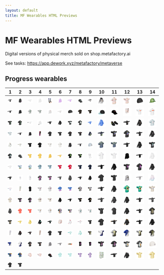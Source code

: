 ```yaml
---
layout: default
title: MF Wearables HTML Previews
---
```


# MF Wearables HTML Previews

Digital versions of physical merch sold on shop.metafactory.ai



See tasks: https://app.dework.xyz/metafactory/metaverse



 ## Progress wearables


| 1 | 2 | 3 | 4 | 5 | 6 | 7 | 8 | 9 | 10 | 11 | 12 | 13 | 14 |
| --- | --- | --- | --- | --- | --- | --- | --- | --- | --- | --- | --- | --- | --- |
| [![116_longsleeve_t](116/116_longsleeve_t.png)](116/116.html) | [![116_longsleeve_a](116/116_longsleeve_a.png)](116/116.html) | [![62_longsleeve_t](62/62_longsleeve_t.png)](62/62.html) | [![62_longsleeve_a](62/62_longsleeve_a.png)](62/62.html) | [![10_socks](10/10_socks.png)](10/10.html) | [![146_longsleeve_a](146/146_longsleeve_a.png)](146/146.html) | [![146_longsleeve_t](146/146_longsleeve_t.png)](146/146.html) | [![149_hat](149/149_hat.png)](149/149.html) | [![97_hoodie_t](97/97_hoodie_t.png)](97/97.html) | [![97_hoodie_a](97/97_hoodie_a.png)](97/97.html) | [![78_tshirt_a](78/78_tshirt_a.png)](78/78.html) | [![78_tshirt_t](78/78_tshirt_t.png)](78/78.html) | [![23_bdao_beanie](23/23_bdao_beanie.png)](23/23.html) | [![7_hat](7/7_hat.png)](7/7.html) |
| [![155_longsleeve_t](155/155_longsleeve_t.png)](155/155.html) | [![155_longsleeve_a](155/155_longsleeve_a.png)](155/155.html) | [![156_tshirt_a](156/156_tshirt_a.png)](156/156.html) | [![156_tshirt_t](156/156_tshirt_t.png)](156/156.html) | [![58_longsleeve_a](58/58_longsleeve_a.png)](58/58.html) | [![58_longsleeve_t](58/58_longsleeve_t.png)](58/58.html) | [![19_black_beanie](19/19_black_beanie.png)](19/19.html) | [![132_tshirt_a](132/132_tshirt_a.png)](132/132.html) | [![132_tshirt_t](132/132_tshirt_t.png)](132/132.html) | [![74_hat](74/74_hat.png)](74/74.html) | [![57_hat](57/57_hat.png)](57/57.html) | [![71_shorts](71/71_shorts.png)](71/71.html) | [![110_tshirt_t](110/110_tshirt_t.png)](110/110.html) | [![110_tshirt_a](110/110_tshirt_a.png)](110/110.html) |
| [![159_tshirt_t](159/159_tshirt_t.png)](159/159.html) | [![159_tshirt_a](159/159_tshirt_a.png)](159/159.html) | [![117_longsleeve_t](117/117_longsleeve_t.png)](117/117.html) | [![117_longsleeve_a](117/117_longsleeve_a.png)](117/117.html) | [![99_hoodie_t](99/99_hoodie_t.png)](99/99.html) | [![99_hoodie_a](99/99_hoodie_a.png)](99/99.html) | [![79_tshirt_t](79/79_tshirt_t.png)](79/79.html) | [![79_tshirt_a](79/79_tshirt_a.png)](79/79.html) | [![33_hoodie_t](33/33_hoodie_t.png)](33/33.html) | [![33_hoodie_a](33/33_hoodie_a.png)](33/33.html) | [![47_shoes](47/47_shoes.png)](47/47.html) | [![36_hoodie_t](36/36_hoodie_t.png)](36/36.html) | [![36_hoodie_a](36/36_hoodie_a.png)](36/36.html) | [![89_tshirt_a](89/89_tshirt_a.png)](89/89.html) |
| [![89_tshirt_t](89/89_tshirt_t.png)](89/89.html) | [![29_longsleeve_t](29/29_longsleeve_t.png)](29/29.html) | [![29_longsleeve_a](29/29_longsleeve_a.png)](29/29.html) | [![122_pants](122/122_pants.png)](122/122.html) | [![67_tshirt_a](67/67_tshirt_a.png)](67/67.html) | [![67_tshirt_t](67/67_tshirt_t.png)](67/67.html) | [![152_tshirt_a](152/152_tshirt_a.png)](152/152.html) | [![152_tshirt_t](152/152_tshirt_t.png)](152/152.html) | [![80_hoodie_a](80/80_hoodie_a.png)](80/80.html) | [![80_hoodie_t](80/80_hoodie_t.png)](80/80.html) | [![102_tshirt_t](102/102_tshirt_t.png)](102/102.html) | [![102_tshirt_a](102/102_tshirt_a.png)](102/102.html) | [![59_hoodie_t](59/59_hoodie_t.png)](59/59.html) | [![59_hoodie_a](59/59_hoodie_a.png)](59/59.html) |
| [![90_hoodie_a](90/90_hoodie_a.png)](90/90.html) | [![90_hoodie_t](90/90_hoodie_t.png)](90/90.html) | [![141_tshirt_t](141/141_tshirt_t.png)](141/141.html) | [![141_tshirt_a](141/141_tshirt_a.png)](141/141.html) | [![141_tshirt2_t](141/141_tshirt2_t.png)](141/141.html) | [![141_tshirt2_a](141/141_tshirt2_a.png)](141/141.html) | [![92_longsleeve_a](92/92_longsleeve_a.png)](92/92.html) | [![92_longsleeve_t](92/92_longsleeve_t.png)](92/92.html) | [![18_blue_beanie](18/18_blue_beanie.png)](18/18.html) | [![138_tshirt_a](138/138_tshirt_a.png)](138/138.html) | [![138_tshirt_t](138/138_tshirt_t.png)](138/138.html) | [![136_hoodie_t](136/136_hoodie_t.png)](136/136.html) | [![136_hoodie_a](136/136_hoodie_a.png)](136/136.html) | [![69_tshirt_t](69/69_tshirt_t.png)](69/69.html) |
| [![69_tshirt_a](69/69_tshirt_a.png)](69/69.html) | [![107_hat](107/107_hat.png)](107/107.html) | [![148_tshirt_t](148/148_tshirt_t.png)](148/148.html) | [![148_tshirt_a](148/148_tshirt_a.png)](148/148.html) | [![148_longsleeve_a](148/148_longsleeve_a.png)](148/148.html) | [![148_longsleeve_t](148/148_longsleeve_t.png)](148/148.html) | [![38_tshirt_a](38/38_tshirt_a.png)](38/38.html) | [![38_tshirt_t](38/38_tshirt_t.png)](38/38.html) | [![11_socks](11/11_socks.png)](11/11.html) | [![72_tshirt_a](72/72_tshirt_a.png)](72/72.html) | [![72_tshirt_t](72/72_tshirt_t.png)](72/72.html) | [![109_longsleeve_a](109/109_longsleeve_a.png)](109/109.html) | [![109_longsleeve_t](109/109_longsleeve_t.png)](109/109.html) | [![24_hoodie_a](24/24_hoodie_a.png)](24/24.html) |
| [![24_hoodie_t](24/24_hoodie_t.png)](24/24.html) | [![37_tshirt_t](37/37_tshirt_t.png)](37/37.html) | [![37_tshirt_a](37/37_tshirt_a.png)](37/37.html) | [![39_tshirt_a](39/39_tshirt_a.png)](39/39.html) | [![39_tshirt_t](39/39_tshirt_t.png)](39/39.html) | [![130_tshirt_t](130/130_tshirt_t.png)](130/130.html) | [![130_tshirt_a](130/130_tshirt_a.png)](130/130.html) | [![55_tshirt_t](55/55_tshirt_t.png)](55/55.html) | [![55_tshirt_a](55/55_tshirt_a.png)](55/55.html) | [![164_hoodie_t](164/164_hoodie_t.png)](164/164.html) | [![164_hoodie_a](164/164_hoodie_a.png)](164/164.html) | [![121_tshirt_t](121/121_tshirt_t.png)](121/121.html) | [![121_tshirt_a](121/121_tshirt_a.png)](121/121.html) | [![105_hoodie_a](105/105_hoodie_a.png)](105/105.html) |
| [![105_hoodie_t](105/105_hoodie_t.png)](105/105.html) | [![108_hoodie_t](108/108_hoodie_t.png)](108/108.html) | [![108_hoodie_a](108/108_hoodie_a.png)](108/108.html) | [![144_tshirt_a](144/144_tshirt_a.png)](144/144.html) | [![144_tshirt_t](144/144_tshirt_t.png)](144/144.html) | [![50_hoodie_t](50/50_hoodie_t.png)](50/50.html) | [![50_hoodie_a](50/50_hoodie_a.png)](50/50.html) | [![114_hoodie_t](114/114_hoodie_t.png)](114/114.html) | [![114_hoodie_a](114/114_hoodie_a.png)](114/114.html) | [![26_tshirt_a](26/26_tshirt_a.png)](26/26.html) | [![26_tshirt_t](26/26_tshirt_t.png)](26/26.html) | [![25_longsleeve_a](25/25_longsleeve_a.png)](25/25.html) | [![25_longsleeve_t](25/25_longsleeve_t.png)](25/25.html) | [![106_hoodie_a](106/106_hoodie_a.png)](106/106.html) |
| [![106_hoodie_t](106/106_hoodie_t.png)](106/106.html) | [![129_pants](129/129_pants.png)](129/129.html) | [![53_vest](53/53_vest.png)](53/53.html) | [![98_tshirt_t](98/98_tshirt_t.png)](98/98.html) | [![98_tshirt_a](98/98_tshirt_a.png)](98/98.html) | [![54_tshirt_a](54/54_tshirt_a.png)](54/54.html) | [![54_tshirt_t](54/54_tshirt_t.png)](54/54.html) | [![48_tshirt_a](48/48_tshirt_a.png)](48/48.html) | [![48_tshirt_t](48/48_tshirt_t.png)](48/48.html) | [![119_hoodie_t](119/119_hoodie_t.png)](119/119.html) | [![119_hoodie_a](119/119_hoodie_a.png)](119/119.html) | [![63_tshirt_a](63/63_tshirt_a.png)](63/63.html) | [![63_tshirt_t](63/63_tshirt_t.png)](63/63.html) | [![95_tshirt_t](95/95_tshirt_t.png)](95/95.html) |
| [![95_tshirt_a](95/95_tshirt_a.png)](95/95.html) | [![123_tshirt_t](123/123_tshirt_t.png)](123/123.html) | [![123_tshirt_a](123/123_tshirt_a.png)](123/123.html) | [![88_tshirt_a](88/88_tshirt_a.png)](88/88.html) | [![88_tshirt_t](88/88_tshirt_t.png)](88/88.html) | [![154_hoodie_a](154/154_hoodie_a.png)](154/154.html) | [![154_hoodie_t](154/154_hoodie_t.png)](154/154.html) | [![131_tshirt_t](131/131_tshirt_t.png)](131/131.html) | [![131_tshirt_a](131/131_tshirt_a.png)](131/131.html) | [![147_hoodie_t](147/147_hoodie_t.png)](147/147.html) | [![147_hoodie_a](147/147_hoodie_a.png)](147/147.html) | [![51_hoodie_a](51/51_hoodie_a.png)](51/51.html) | [![51_hoodie_t](51/51_hoodie_t.png)](51/51.html) | [![28_hoodie_t](28/28_hoodie_t.png)](28/28.html) |
| [![28_hoodie_a](28/28_hoodie_a.png)](28/28.html) | [![120_tshirt_a](120/120_tshirt_a.png)](120/120.html) | [![120_tshirt_t](120/120_tshirt_t.png)](120/120.html) | [![111_tshirt_t](111/111_tshirt_t.png)](111/111.html) | [![111_tshirt_a](111/111_tshirt_a.png)](111/111.html) | [![27_hawaiian_a](27/27_hawaiian_a.png)](27/27.html) | [![27_hawaiian_t](27/27_hawaiian_t.png)](27/27.html) | [![153_tshirt_a](153/153_tshirt_a.png)](153/153.html) | [![153_tshirt_t](153/153_tshirt_t.png)](153/153.html) | [![70_tshirt_t](70/70_tshirt_t.png)](70/70.html) | [![70_tshirt_a](70/70_tshirt_a.png)](70/70.html) | [![77_hoodie_a](77/77_hoodie_a.png)](77/77.html) | [![77_hoodie_t](77/77_hoodie_t.png)](77/77.html) | [![101_tshirt_a](101/101_tshirt_a.png)](101/101.html) |
| [![101_tshirt_t](101/101_tshirt_t.png)](101/101.html) | [![91_hoodie_t](91/91_hoodie_t.png)](91/91.html) | [![91_hoodie_a](91/91_hoodie_a.png)](91/91.html) | [![64_hoodie_a](64/64_hoodie_a.png)](64/64.html) | [![64_hoodie_t](64/64_hoodie_t.png)](64/64.html) | [![66_shorts](66/66_shorts.png)](66/66.html) | [![60_hoodie_a](60/60_hoodie_a.png)](60/60.html) | [![60_hoodie_t](60/60_hoodie_t.png)](60/60.html) | [![34_tshirt_t](34/34_tshirt_t.png)](34/34.html) | [![34_tshirt_a](34/34_tshirt_a.png)](34/34.html) | [![96_hoodie_t](96/96_hoodie_t.png)](96/96.html) | [![96_hoodie_a](96/96_hoodie_a.png)](96/96.html) | [![140_hoodie_t](140/140_hoodie_t.png)](140/140.html) | [![140_hoodie_a](140/140_hoodie_a.png)](140/140.html) |
| [![104_pants](104/104_pants.png)](104/104.html) | [![56_hoodie_a](56/56_hoodie_a.png)](56/56.html) | [![56_hoodie_t](56/56_hoodie_t.png)](56/56.html) | [![127_pants](127/127_pants.png)](127/127.html) | [![113_tshirt_a](113/113_tshirt_a.png)](113/113.html) | [![113_tshirt_t](113/113_tshirt_t.png)](113/113.html) | [![100_hoodie_t](100/100_hoodie_t.png)](100/100.html) | [![100_hoodie_a](100/100_hoodie_a.png)](100/100.html) | [![145_btc2_t](145/145_btc2_t.png)](145/145.html) | [![145_eth1_t](145/145_eth1_t.png)](145/145.html) | [![145_btc1_a](145/145_btc1_a.png)](145/145.html) | [![145_eth2_a](145/145_eth2_a.png)](145/145.html) | [![145_btc1_t](145/145_btc1_t.png)](145/145.html) | [![145_btc2_a](145/145_btc2_a.png)](145/145.html) |
| [![145_eth2_t](145/145_eth2_t.png)](145/145.html) | [![145_eth1_a](145/145_eth1_a.png)](145/145.html) | [![40_tshirt_a](40/40_tshirt_a.png)](40/40.html) | [![40_tshirt_t](40/40_tshirt_t.png)](40/40.html) | [![94_longsleeve_a](94/94_longsleeve_a.png)](94/94.html) | [![94_longsleeve_t](94/94_longsleeve_t.png)](94/94.html) | [![103_tapestry](103/103_tapestry.png)](103/103.html) | [![124_tanktop_a](124/124_tanktop_a.png)](124/124.html) | [![124_tanktop_t](124/124_tanktop_t.png)](124/124.html) | [![124_tshirt_t](124/124_tshirt_t.png)](124/124.html) | [![124_tshirt_a](124/124_tshirt_a.png)](124/124.html) | [![139_tshirt_t](139/139_tshirt_t.png)](139/139.html) | [![139_tshirt_a](139/139_tshirt_a.png)](139/139.html) | [![17_cream_beanie](17/17_cream_beanie.png)](17/17.html) |
| [![112_tshirt_t](112/112_tshirt_t.png)](112/112.html) | [![112_tshirt_a](112/112_tshirt_a.png)](112/112.html) | [![65_mini-tshirt_a](65/65_mini-tshirt_a.png)](65/65.html) | [![65_mini-tshirt_t](65/65_mini-tshirt_t.png)](65/65.html) | [![161_hat](161/161_hat.png)](161/161.html) | [![76_tshirt_a](76/76_tshirt_a.png)](76/76.html) | [![76_tshirt_t](76/76_tshirt_t.png)](76/76.html) | [![16_tshirt_t](16/16_tshirt_t.png)](16/16.html) | [![16_tshirt_a](16/16_tshirt_a.png)](16/16.html) | [![2_shorts](2/2_shorts.png)](2/2.html) | [![32_hoodie_t](32/32_hoodie_t.png)](32/32.html) | [![32_hoodie_a](32/32_hoodie_a.png)](32/32.html) | [![93_tshirt_t](93/93_tshirt_t.png)](93/93.html) | [![93_tshirt_a](93/93_tshirt_a.png)](93/93.html) |
| [![49_tshirt_a](49/49_tshirt_a.png)](49/49.html) | [![49_tshirt_t](49/49_tshirt_t.png)](49/49.html) |
